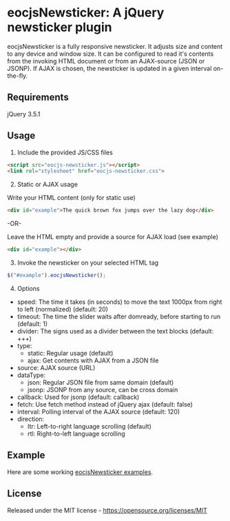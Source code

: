 # eocjsNewsticker: A jQuery newsticker plugin

eocjsNewsticker is a fully responsive newsticker. It adjusts size and content to any device and window size. It can be configured to read it's contents from the invoking HTML document or from an AJAX-source (JSON or JSONP). If AJAX is chosen, the newsticker is updated in a given interval on-the-fly.

## Requirements

jQuery 3.5.1

## Usage

1. Include the provided JS/CSS files

```html
<script src="eocjs-newsticker.js"></script>
<link rel="stylesheet" href="eocjs-newsticker.css">
```

2. Static or AJAX usage

Write your HTML content (only for static use)

```html
<div id="example">The quick brown fox jumps over the lazy dog</div>
```

-OR-

Leave the HTML empty and provide a source for AJAX load (see example)

```html
<div id="example"></div>
```

3. Invoke the newsticker on your selected HTML tag

```javascript
$("#example").eocjsNewsticker();
```

4. Options

  * speed: The time it takes (in seconds) to move the text 1000px from right to left (normalized) (default: 20)
  * timeout: The time the slider waits after domready, before starting to run (default: 1)
  * divider: The signs used as a divider between the text blocks (default: +++)
  * type:
    * static: Regular usage (default)
    * ajax: Get contents with AJAX from a JSON file
  * source: AJAX source (URL)
  * dataType:
    * json: Regular JSON file from same domain (default)
    * jsonp: JSONP from any source, can be cross domain
  * callback: Used for jsonp (default: callback)
  * fetch: Use fetch method instead of jQuery ajax (default: false)
  * interval: Polling interval of the AJAX source (default: 120)
  * direction:
    * ltr: Left-to-right language scrolling (default)
    * rtl: Right-to-left language scrolling

## Example

Here are some working <a href="https://nightside.de/eocjs-newsticker/example.html">eocjsNewsticker examples</a>.

## License

Released under the MIT license - https://opensource.org/licenses/MIT
